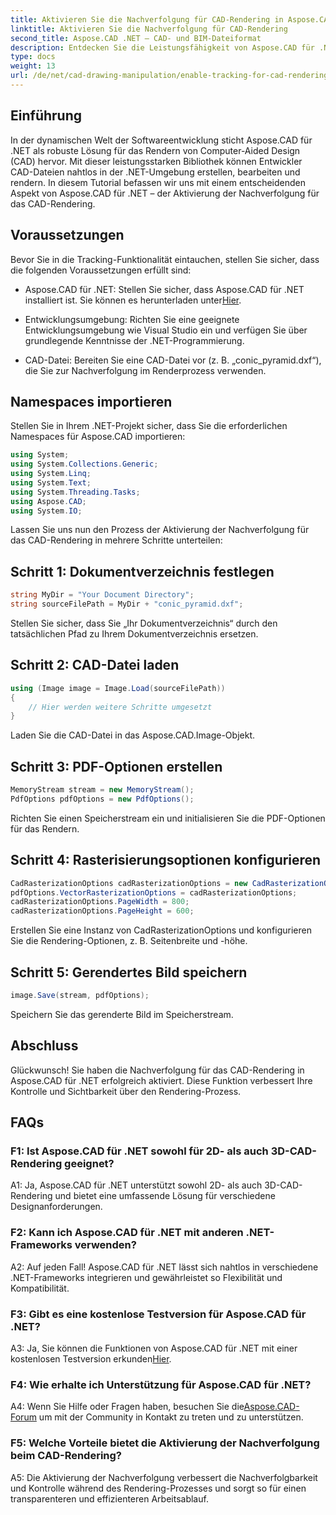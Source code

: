 ```yaml
---
title: Aktivieren Sie die Nachverfolgung für CAD-Rendering in Aspose.CAD für .NET
linktitle: Aktivieren Sie die Nachverfolgung für CAD-Rendering
second_title: Aspose.CAD .NET – CAD- und BIM-Dateiformat
description: Entdecken Sie die Leistungsfähigkeit von Aspose.CAD für .NET. Aktivieren Sie die Nachverfolgung für CAD-Rendering nahtlos. Befolgen Sie unsere Schritt-für-Schritt-Anleitung für mehr Kontrolle und Effizienz.
type: docs
weight: 13
url: /de/net/cad-drawing-manipulation/enable-tracking-for-cad-rendering/
---
```

## Einführung

In der dynamischen Welt der Softwareentwicklung sticht Aspose.CAD für .NET als robuste Lösung für das Rendern von Computer-Aided Design (CAD) hervor. Mit dieser leistungsstarken Bibliothek können Entwickler CAD-Dateien nahtlos in der .NET-Umgebung erstellen, bearbeiten und rendern. In diesem Tutorial befassen wir uns mit einem entscheidenden Aspekt von Aspose.CAD für .NET – der Aktivierung der Nachverfolgung für das CAD-Rendering.

## Voraussetzungen

Bevor Sie in die Tracking-Funktionalität eintauchen, stellen Sie sicher, dass die folgenden Voraussetzungen erfüllt sind:

-  Aspose.CAD für .NET: Stellen Sie sicher, dass Aspose.CAD für .NET installiert ist. Sie können es herunterladen unter[Hier](https://releases.aspose.com/cad/net/).

- Entwicklungsumgebung: Richten Sie eine geeignete Entwicklungsumgebung wie Visual Studio ein und verfügen Sie über grundlegende Kenntnisse der .NET-Programmierung.

- CAD-Datei: Bereiten Sie eine CAD-Datei vor (z. B. „conic_pyramid.dxf“), die Sie zur Nachverfolgung im Renderprozess verwenden.

## Namespaces importieren

Stellen Sie in Ihrem .NET-Projekt sicher, dass Sie die erforderlichen Namespaces für Aspose.CAD importieren:

```csharp
using System;
using System.Collections.Generic;
using System.Linq;
using System.Text;
using System.Threading.Tasks;
using Aspose.CAD;
using System.IO;
```

Lassen Sie uns nun den Prozess der Aktivierung der Nachverfolgung für das CAD-Rendering in mehrere Schritte unterteilen:

## Schritt 1: Dokumentverzeichnis festlegen

```csharp
string MyDir = "Your Document Directory";
string sourceFilePath = MyDir + "conic_pyramid.dxf";
```

Stellen Sie sicher, dass Sie „Ihr Dokumentverzeichnis“ durch den tatsächlichen Pfad zu Ihrem Dokumentverzeichnis ersetzen.

## Schritt 2: CAD-Datei laden

```csharp
using (Image image = Image.Load(sourceFilePath))
{
    // Hier werden weitere Schritte umgesetzt
}
```

Laden Sie die CAD-Datei in das Aspose.CAD.Image-Objekt.

## Schritt 3: PDF-Optionen erstellen

```csharp
MemoryStream stream = new MemoryStream();
PdfOptions pdfOptions = new PdfOptions();
```

Richten Sie einen Speicherstream ein und initialisieren Sie die PDF-Optionen für das Rendern.

## Schritt 4: Rasterisierungsoptionen konfigurieren

```csharp
CadRasterizationOptions cadRasterizationOptions = new CadRasterizationOptions();
pdfOptions.VectorRasterizationOptions = cadRasterizationOptions;
cadRasterizationOptions.PageWidth = 800;
cadRasterizationOptions.PageHeight = 600;
```

Erstellen Sie eine Instanz von CadRasterizationOptions und konfigurieren Sie die Rendering-Optionen, z. B. Seitenbreite und -höhe.

## Schritt 5: Gerendertes Bild speichern

```csharp
image.Save(stream, pdfOptions);
```

Speichern Sie das gerenderte Bild im Speicherstream.

## Abschluss

Glückwunsch! Sie haben die Nachverfolgung für das CAD-Rendering in Aspose.CAD für .NET erfolgreich aktiviert. Diese Funktion verbessert Ihre Kontrolle und Sichtbarkeit über den Rendering-Prozess.

## FAQs

### F1: Ist Aspose.CAD für .NET sowohl für 2D- als auch 3D-CAD-Rendering geeignet?

A1: Ja, Aspose.CAD für .NET unterstützt sowohl 2D- als auch 3D-CAD-Rendering und bietet eine umfassende Lösung für verschiedene Designanforderungen.

### F2: Kann ich Aspose.CAD für .NET mit anderen .NET-Frameworks verwenden?

A2: Auf jeden Fall! Aspose.CAD für .NET lässt sich nahtlos in verschiedene .NET-Frameworks integrieren und gewährleistet so Flexibilität und Kompatibilität.

### F3: Gibt es eine kostenlose Testversion für Aspose.CAD für .NET?

 A3: Ja, Sie können die Funktionen von Aspose.CAD für .NET mit einer kostenlosen Testversion erkunden[Hier](https://releases.aspose.com/).

### F4: Wie erhalte ich Unterstützung für Aspose.CAD für .NET?

 A4: Wenn Sie Hilfe oder Fragen haben, besuchen Sie die[Aspose.CAD-Forum](https://forum.aspose.com/c/cad/19) um mit der Community in Kontakt zu treten und zu unterstützen.

### F5: Welche Vorteile bietet die Aktivierung der Nachverfolgung beim CAD-Rendering?

A5: Die Aktivierung der Nachverfolgung verbessert die Nachverfolgbarkeit und Kontrolle während des Rendering-Prozesses und sorgt so für einen transparenteren und effizienteren Arbeitsablauf.